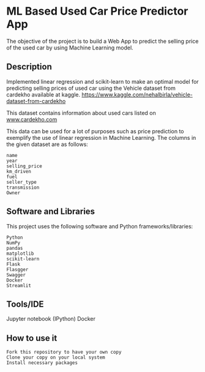 # ML Based Used Car Price Predictor App

The objective of the project is to build a Web App to predict the selling price of the used car by using Machine Learning model.

## Description

Implemented linear regression and scikit-learn to make an optimal model for predicting selling prices of used car using the Vehicle dataset from cardekho available at kaggle. https://www.kaggle.com/nehalbirla/vehicle-dataset-from-cardekho

This dataset contains information about used cars listed on www.cardekho.com

This data can be used for a lot of purposes such as price prediction to exemplify the use of linear regression in Machine Learning.
The columns in the given dataset are as follows:

    name
    year
    selling_price
    km_driven
    fuel
    seller_type
    transmission
    Owner


## Software and Libraries

This project uses the following software and Python frameworks/libraries:

    Python
    NumPy
    pandas
    matplotlib
    scikit-learn
    Flask
    Flasgger
    Swagger
    Docker
    Streamlit
    
## Tools/IDE

Jupyter notebook (IPython)
Docker

## How to use it

    Fork this repository to have your own copy
    Clone your copy on your local system
    Install necessary packages
